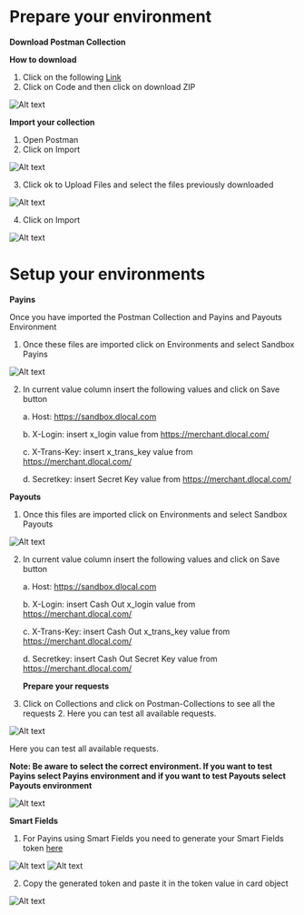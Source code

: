# Prepare your environment 
**Download Postman Collection**

**How to download**

1. Click on the following [Link](https://https://github.com/tam-dLocal/Postman-Collection)
2. Click on Code and then click on download ZIP


![Alt text](https://github.com/tam-dLocal/Images-for-Readme/blob/main/readme1.png "Optional title")

**Import your collection**
1. Open Postman
2. Click on Import

![Alt text](https://github.com/tam-dLocal/Images-for-Readme/blob/main/readme2.png "Optional title")

3. Click ok to Upload Files and select the files previously downloaded 

![Alt text](https://github.com/tam-dLocal/Images-for-Readme/blob/main/readme3png.png "Optional title")

4. Click on Import

![Alt text](https://github.com/tam-dLocal/Images-for-Readme/blob/main/readme4.png "Optional title")

# Setup your environments 
**Payins**

Once you have imported the Postman Collection and Payins and Payouts Environment 
1. Once these files are imported click on Environments and select Sandbox Payins

![Alt text](https://github.com/tam-dLocal/Images-for-Readme/blob/main/readme5.png "Optional title")

2. In current value column insert the following values and click on Save button 

   a. Host: https://sandbox.dlocal.com 

   b. X-Login: insert x_login value from https://merchant.dlocal.com/ 

   c. X-Trans-Key: insert x_trans_key value from https://merchant.dlocal.com/ 

   d. Secretkey: insert Secret Key value from https://merchant.dlocal.com/

**Payouts**

1. Once this files are imported click on Environments and select Sandbox Payouts 

![Alt text](https://github.com/tam-dLocal/Images-for-Readme/blob/main/readme6.png "Optional title")

2. In current value column insert the following values and click on Save button 

   a. Host: https://sandbox.dlocal.com 
   
   b. X-Login: insert Cash Out x_login value from https://merchant.dlocal.com/
   
   c. X-Trans-Key: insert Cash Out x_trans_key value from https://merchant.dlocal.com/ 
   
   d. Secretkey: insert Cash Out Secret Key value from https://merchant.dlocal.com/
   
   **Prepare your requests**
   
 1. Click on Collections and click on Postman-Collections to see all the requests 2. Here you can test all available requests. 

![Alt text](https://github.com/tam-dLocal/Images-for-Readme/blob/main/readme7.png "Optional title")

Here you can test all available requests. 

**Note: Be aware to select the correct environment. If you want to test Payins select Payins environment and if you want to test Payouts select Payouts environment**

![Alt text](https://github.com/tam-dLocal/Images-for-Readme/blob/main/readme8.png "Optional title")

**Smart Fields**

 1. For Payins using Smart Fields you need to generate your Smart Fields token [here](https://dlocal.github.io/smart-fields-examples/)

![Alt text](https://github.com/tam-dLocal/Images-for-Readme/blob/main/readme9.png "Optional title")
![Alt text](https://github.com/tam-dLocal/Images-for-Readme/blob/main/readme10.png "Optional title")

 2. Copy the generated token and paste it in the token value in card object

![Alt text](https://github.com/tam-dLocal/Images-for-Readme/blob/main/readme11png.png "Optional title")

